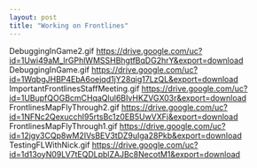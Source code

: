 ```yaml
---
layout: post
title: "Working on Frontlines"
---
```


DebuggingInGame2.gif	https://drive.google.com/uc?id=1Uwi49aM_IrGPhlWMSSHBhgtfBqDG2hrY&export=download
DebuggingInGame.gif	https://drive.google.com/uc?id=1WqbgJHBP4EbA6oejqd1jY28qig17LzQL&export=download
ImportantFrontlinesStaffMeeting.gif	https://drive.google.com/uc?id=1UBupfQOGBcmCHqaQlul6BIvHKZVGX03r&export=download
FrontlinesMapFlyThrough2.gif	https://drive.google.com/uc?id=1NFNc2QexucchI95rtsBc1z0EB5UwVXFj&export=download
FrontlinesMapFlyThrough1.gif	https://drive.google.com/uc?id=12jgy3CQp8wM2IVsBEV3tDZ9uIga28Pkb&export=download
TestingFLWithNick.gif https://drive.google.com/uc?id=1d13oyN09LV7tEQDLpblZAJBc8NecotM1&export=download
